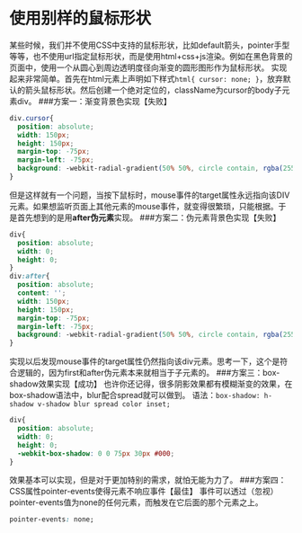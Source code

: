 使用别样的鼠标形状
===
某些时候，我们并不使用CSS中支持的鼠标形状，比如default箭头，pointer手型等等，也不使用url指定鼠标形状，而是使用html+css+js渲染。例如在黑色背景的页面中，使用一个从圆心到周边透明度径向渐变的圆形图形作为鼠标形状。
实现起来非常简单。首先在html元素上声明如下样式`html{ cursor: none; }`，放弃默认的箭头鼠标形状。然后创建一个绝对定位的，className为cursor的body子元素div。
###方案一：渐变背景色实现【失败】
```css
div.cursor{
  position: absolute;
  width: 150px;
  height: 150px;
  margin-top: -75px;
  margin-left: -75px;
  background: -webkit-radial-gradient(50% 50%, circle contain, rgba(255, 255, 255, 1.0), rgba(255, 255, 255, 0));
}
```
但是这样就有一个问题，当按下鼠标时，mouse事件的target属性永远指向该DIV元素。如果想监听页面上其他元素的mouse事件，就变得很繁琐，只能根据。于是首先想到的是用**after伪元素**实现。
###方案二：伪元素背景色实现【失败】

```css
div{
  position: absolute;
  width: 0;
  height: 0;
}
div:after{
  position: absolute;
  content: '';
  width: 150px;
  height: 150px;
  margin-top: -75px;
  margin-left: -75px;
  background: -webkit-radial-gradient(50% 50%, circle contain, rgba(255, 255, 255, 1.0), rgba(255, 255, 255, 0));
}
```
实现以后发现mouse事件的target属性仍然指向该div元素。思考一下，这个是符合逻辑的，因为first和after伪元素本来就相当于子元素的。
###方案三：box-shadow效果实现【成功】
也许你还记得，很多阴影效果都有模糊渐变的效果，在box-shadow语法中，blur配合spread就可以做到。
语法：`box-shadow: h-shadow v-shadow blur spread color inset;`
```css
div{
  position: absolute;
  width: 0;
  height: 0;
  -webkit-box-shadow: 0 0 75px 30px #000;
}
```
效果基本可以实现，但是对于更加特别的需求，就怕无能为力了。
###方案四：CSS属性pointer-events使得元素不响应事件【最佳】
事件可以透过（忽视）pointer-events值为none的任何元素，而触发在它后面的那个元素之上。
```css
pointer-events: none;
```
